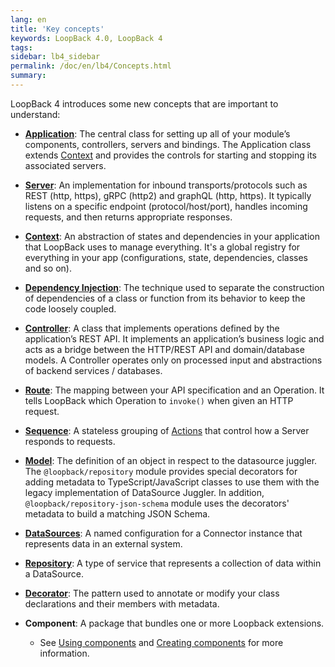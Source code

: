 ```yaml
---
lang: en
title: 'Key concepts'
keywords: LoopBack 4.0, LoopBack 4
tags:
sidebar: lb4_sidebar
permalink: /doc/en/lb4/Concepts.html
summary:
---
```


LoopBack 4 introduces some new concepts that are important to understand:

- [**Application**](Application.md): The central class for setting up all of
  your module’s components, controllers, servers and bindings. The Application
  class extends [Context](Context.md) and provides the controls for starting and
  stopping its associated servers.

- [**Server**](Server.md): An implementation for inbound transports/protocols
  such as REST (http, https), gRPC (http2) and graphQL (http, https). It
  typically listens on a specific endpoint (protocol/host/port), handles
  incoming requests, and then returns appropriate responses.

- [**Context**](Context.md): An abstraction of states and dependencies in your
  application that LoopBack uses to manage everything. It's a global registry
  for everything in your app (configurations, state, dependencies, classes and
  so on).

- [**Dependency Injection**](Dependency-injection.md): The technique used to
  separate the construction of dependencies of a class or function from its
  behavior to keep the code loosely coupled.

- [**Controller**](Controllers.md): A class that implements operations defined
  by the application’s REST API. It implements an application’s business logic
  and acts as a bridge between the HTTP/REST API and domain/database models. A
  Controller operates only on processed input and abstractions of backend
  services / databases.

- [**Route**](Routes.md): The mapping between your API specification and an
  Operation. It tells LoopBack which Operation to `invoke()` when given an HTTP
  request.

- [**Sequence**](Sequence.md): A stateless grouping of
  [Actions](Sequence.md#actions) that control how a Server responds to requests.

- [**Model**](Model.md): The definition of an object in respect to the
  datasource juggler. The `@loopback/repository` module provides special
  decorators for adding metadata to TypeScript/JavaScript classes to use them
  with the legacy implementation of DataSource Juggler. In addition,
  `@loopback/repository-json-schema` module uses the decorators' metadata to
  build a matching JSON Schema.

- [**DataSources**](DataSources.md): A named configuration for a Connector
  instance that represents data in an external system.

- [**Repository**](Repositories.md): A type of service that represents a
  collection of data within a DataSource.

- [**Decorator**](Decorators.md): The pattern used to annotate or modify your
  class declarations and their members with metadata.

- **Component**: A package that bundles one or more Loopback extensions.
  - See [Using components](Using-components.md) and
    [Creating components](Creating-components.md) for more information.

